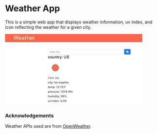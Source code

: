 # Weather App

This is a simple web app that displays
weather information, uv index, and icon reflecting the weather for a given city.

![Alt text](weatherappscrnsht.png)
### Acknowledgements
Weather APIs used are from [OpenWeather](https://openweathermap.org/city).
